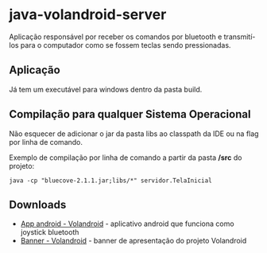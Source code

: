 # java-volandroid-server

Aplicação responsável por receber os comandos por bluetooth e transmití-los para o computador como se fossem teclas sendo pressionadas.


## Aplicação

Já tem um executável para windows dentro da pasta build. 


## Compilação para qualquer Sistema Operacional

Não esquecer de adicionar o jar da pasta libs ao classpath da IDE ou na flag por linha de comando.

Exemplo de compilação por linha de comando a partir da pasta **/src** do projeto:
 

	java -cp "bluecove-2.1.1.jar;libs/*" servidor.TelaInicial
	

## Downloads
- [App android - Volandroid](https://github.com/maletta/java-volandroid-client-android) - aplicativo android que funciona como joystick bluetooth
- [Banner - Volandroid](https://github.com/maletta/java-volandroid-banner) - banner de apresentação do projeto Volandroid
